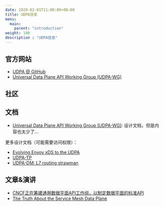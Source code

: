 ```yaml
---
date: 2020-02-01T11:00:00+08:00
title: UDPA信息
menu:
  main:
    parent: "introduction"
weight: 190
description : "UDPA信息"
---
```


## 官方网站

- [UDPA @ GitHub](https://github.com/cncf/udpa)
- [Universal Data Plane API Working Group (UDPA-WG)](https://lists.cncf.io/g/udpa-wg)

## 社区



## 文档

- [Universal Data Plane API Working Group (UDPA-WG)](https://docs.google.com/document/d/1y-H-pQ2mmhBPX_U9pP3mMMUbEpZskxBdEbwd5KlivY4/edit#heading=h.fdi15bvpmxen): 设计文档，但是内容也太少了...

更多设计文档（可能需要访问权限）：

- [Evolving Envoy xDS to the UDPA](https://docs.google.com/document/d/1drPWNtkYbG_ixjIZxqyptnlODnC34_sBFwNJff1OXwo/)
- [UDPA-TP](https://docs.google.com/document/d/1eubmNM2Kynzf7Rpms4nncvTSL6NnANTrpHNWzeIBoZw)
- [UDPA-DM: L7 routing strawman](https://docs.google.com/document/d/1orxTIL9FXtgmyl5TtPRBqGjgp1ekL7oOKDd95wxeCRY)

## 文章&演讲

- [CNCF正在筹建通用数据平面API工作组，以制定数据平面的标准API](https://www.servicemesher.com/blog/cncf-udpa-wg/)
- [The Truth About the Service Mesh Data Plane](https://www.slideshare.net/ceposta/the-truth-about-the-service-mesh-data-plane)

